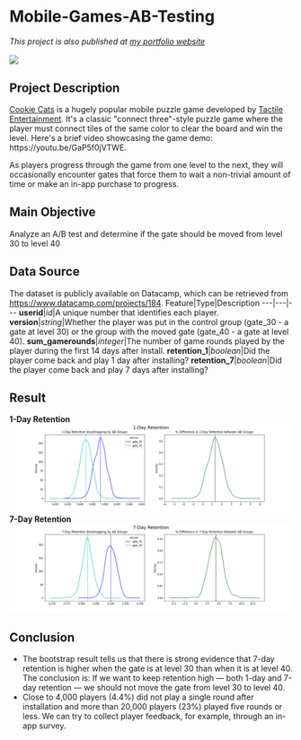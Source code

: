 # Mobile-Games-AB-Testing
<em>This project is also published at [my portfolio website](https://yilichen-leoportfolio-f709a-7d1d9.stackbit.app/blog/Mobile-Games-AB-Testing-with-Cookie-Cats/) </em>

<div id="header" align="left">
  <a href="URL_REDIRECT" target="blank"><img align="center" src="https://miro.medium.com/v2/resize:fit:786/format:webp/1*JzfrTY46fhRNOrM9K6u7OQ.jpeg" height="100" /></a>
</div>


## Project Description
<p><a href="https://www.facebook.com/cookiecatsgame">Cookie Cats</a> is a hugely popular mobile puzzle game developed by <a href="http://tactile.dk">Tactile Entertainment</a>. It's a classic "connect three"-style puzzle game where the player must connect tiles of the same color to clear the board and win the level. 
Here's a brief video showcasing the game demo: https://youtu.be/GaP5f0jVTWE.

As players progress through the game from one level to the next, they will occasionally encounter gates that force them to wait a non-trivial amount of time or make an in-app purchase to progress.

## Main Objective
Analyze an A/B test and determine if the gate should be moved from level 30 to level 40

## Data Source
The dataset is publicly available on Datacamp, which can be retrieved from https://www.datacamp.com/projects/184.
Feature|Type|Description
---|---|---
**userid**|_id_|A unique number that identifies each player.
**version**|_string_|Whether the player was put in the control group (gate_30 - a gate at level 30) or the group with the moved gate (gate_40 - a gate at level 40).
**sum_gamerounds**|_integer_|The number of game rounds played by the player during the first 14 days after install.
**retention_1**|_boolean_|Did the player come back and play 1 day after installing?
**retention_7**|_boolean_|Did the player come back and play 7 days after installing?

## Result
<div id="header" align="left">
  <strong>1-Day Retention</strong>
</div>
<div id="header" align="center">
  <img src="https://github.com/Leo06660/Mobile-Games-AB-Testing/blob/main/chart/1-Day%20Retention.png?raw=true"/>
</div>
<div id="header" align="left">
  <strong>7-Day Retention</strong>
</div>
<div id="header" align="center">
  <img src="https://github.com/Leo06660/Mobile-Games-AB-Testing/blob/main/chart/7-Day%20Retention.png?raw=true"/>
</div>

## Conclusion
<ul>
    <li>The bootstrap result tells us that there is strong evidence that 7-day retention is higher when the gate is at level 30 than when it is at level 40. The conclusion is: If we want to keep retention high — both 1-day and 7-day retention — we should not move the gate from level 30 to level 40.</li>
    <li>Close to 4,000 players (4.4%) did not play a single round after installation and more than 20,000 players (23%) played five rounds or less. We can try to collect player feedback, for example, through an in-app survey.</li>
</ul>
